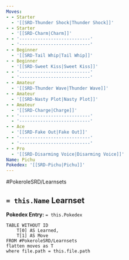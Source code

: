 ```yaml
---
Moves:
- - Starter
  - '[[SRD-Thunder Shock|Thunder Shock]]'
- - Starter
  - '[[SRD-Charm|Charm]]'
- - '---------------------------'
  - '---------------------------'
- - Beginner
  - '[[SRD-Tail Whip|Tail Whip]]'
- - Beginner
  - '[[SRD-Sweet Kiss|Sweet Kiss]]'
- - '---------------------------'
  - '---------------------------'
- - Amateur
  - '[[SRD-Thunder Wave|Thunder Wave]]'
- - Amateur
  - '[[SRD-Nasty Plot|Nasty Plot]]'
- - Amateur
  - '[[SRD-Charge|Charge]]'
- - '---------------------------'
  - '---------------------------'
- - Ace
  - '[[SRD-Fake Out|Fake Out]]'
- - '---------------------------'
  - '---------------------------'
- - Pro
  - '[[SRD-Disarming Voice|Disarming Voice]]'
Name: Pichu
Pokedex: '[[SRD-Pichu|Pichu]]'
---
```


#PokeroleSRD/Learnsets

## `= this.Name` Learnset

**Pokedex Entry:** `= this.Pokedex`

```dataview
TABLE WITHOUT ID
    T[0] AS Learned,
    T[1] AS Move
FROM #PokeroleSRD/Learnsets
flatten moves as T
where file.path = this.file.path
```
